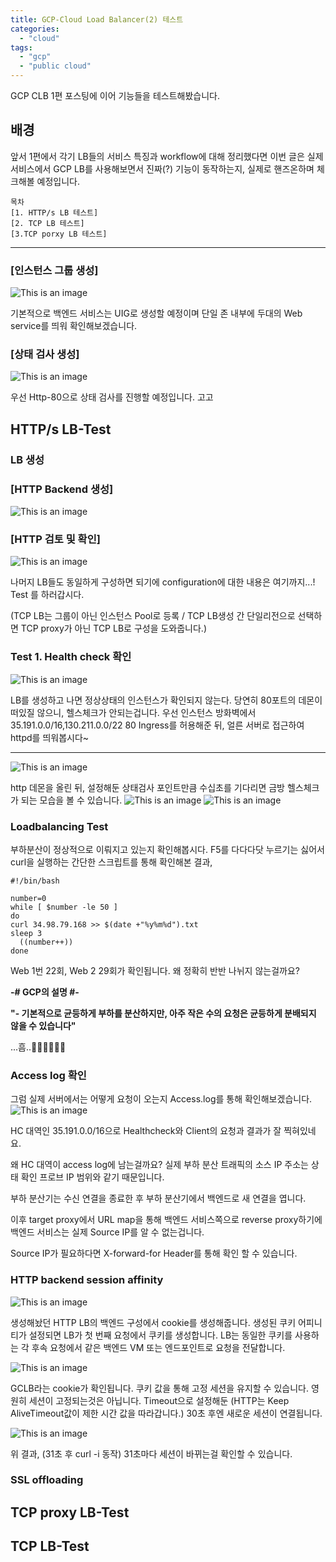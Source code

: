 ```yaml
---
title: GCP-Cloud Load Balancer(2) 테스트
categories:
  - "cloud"
tags:
  - "gcp"
  - "public cloud"
---
```

GCP CLB 1편 포스팅에 이어 기능들을 테스트해봤습니다.

<!--more-->

## 배경
앞서 1편에서 각기 LB들의 서비스 특징과 workflow에 대해 정리했다면
이번 글은 실제 서비스에서 GCP LB를 사용해보면서 진짜(?) 기능이 동작하는지, 실제로 핸즈온하며 체크해볼 예정입니다.

```
목차
[1. HTTP/s LB 테스트]
[2. TCP LB 테스트]
[3.TCP porxy LB 테스트]
```
---

### **[인스턴스 그룹 생성]**
![This is an image](/img/ig.jpg)

기본적으로 백엔드 서비스는 UIG로 생성할 예정이며 단일 존 내부에 두대의 Web service를 띄워 확인해보겠습니다.

### **[상태 검사 생성]**
![This is an image](/img/hc_set.jpg)

우선 Http-80으로 상태 검사를 진행할 예정입니다. 고고

## HTTP/s LB-Test

### LB 생성
### **[HTTP Backend 생성]**
![This is an image](/img/Http_back.jpg)

### **[HTTP 검토 및 확인]**
![This is an image](/img/Http_last.jpg)

나머지 LB들도 동일하게 구성하면 되기에 configuration에 대한 내용은 여기까지...! Test 를 하러갑시다.

 (TCP LB는 그룹이 아닌 인스턴스 Pool로 등록 / TCP LB생성 간 단일리전으로 선택하면 TCP proxy가 아닌 TCP LB로 구성을 도와줍니다.)

### Test 1. Health check 확인 
![This is an image](/img/test_hc.jpg)

LB를 생성하고 나면 정상상태의 인스턴스가 확인되지 않는다. 당연히 80포트의 데몬이 떠있질 않으니, 헬스체크가 안되는겁니다.
우선 인스턴스 방화벽에서 35.191.0.0/16,130.211.0.0/22 80 Ingress를 허용해준 뒤, 얼른 서버로 접근하여 httpd를 띄워봅시다~

---

![This is an image](/img/http_index.jpg)

http 데몬을 올린 뒤, 설정해둔 상태검사 포인트만큼 수십초를 기다리면 금방 헬스체크가 되는 모습을 볼 수 있습니다. 
![This is an image](/img/http_hc_g.jpg)
![This is an image](/img/HTTP_test.jpg)

### Loadbalancing Test
부하분산이 정상적으로 이뤄지고 있는지 확인해봅시다.
F5를 다다다닷 누르기는 싫어서 curl을 실행하는 간단한 스크립트를 통해 확인해본 결과,
```
#!/bin/bash

number=0
while [ $number -le 50 ]
do
curl 34.98.79.168 >> $(date +"%y%m%d").txt
sleep 3
  ((number++))
done

```

Web 1번 22회, Web 2 29회가 확인됩니다. 왜 정확히 반반 나뉘지 않는걸까요?

**-# GCP의 설명 #-**

**"- 기본적으로 균등하게 부하를 분산하지만, 아주 작은 수의 요청은 균등하게 분배되지 않을 수 있습니다"**

...흠..🤣🤣🤣🤣🤣🤣 
### Access log 확인

그럼 실제 서버에서는 어떻게 요청이 오는지 Access.log를 통해 확인해보겠습니다.
![This is an image](/img/access_log_1.jpg)

HC 대역인 35.191.0.0/16으로 Healthcheck와 Client의 요청과 결과가 잘 찍혀있네요.

왜 HC 대역이 access log에 남는걸까요?
실제 부하 분산 트래픽의 소스 IP 주소는 상태 확인 프로브 IP 범위와 같기 때문입니다.

부하 분산기는 수신 연결을 종료한 후 부하 분산기에서 백엔드로 새 연결을 엽니다. 

이후 target proxy에서 URL map을 통해 백엔드 서비스쪽으로  reverse proxy하기에 백엔드 서비스는 실제 Source IP를 알 수 없는겁니다.

Source IP가 필요하다면 X-forward-for Header를 통해 확인 할 수 있습니다.

### HTTP backend session affinity

![This is an image](/img/cookie_2.jpg)

생성해놨던 HTTP LB의 백엔드 구성에서 cookie를 생성해줍니다.
생성된 쿠키 어피니티가 설정되면 LB가 첫 번째 요청에서 쿠키를 생성합니다. 
LB는 동일한 쿠키를 사용하는 각 후속 요청에서 같은 백엔드 VM 또는 엔드포인트로 요청을 전달합니다.

![This is an image](/img/cookie.jpg)

GCLB라는 cookie가 확인됩니다. 쿠키 값을 통해 고정 세션을 유지할 수 있습니다. 영원히 세션이 고정되는것은 아닙니다.
Timeout으로 설정해둔 (HTTP는 Keep AliveTimeout값이 제한 시간 값을 따라갑니다.) 30초 후엔 새로운 세션이 연결됩니다.

![This is an image](/img/cookie3.jpg)

위 결과, (31초 후 curl -i 동작) 31초마다 세션이 바뀌는걸 확인할 수 있습니다.

### SSL offloading
## TCP proxy LB-Test

## TCP LB-Test
